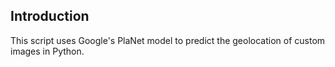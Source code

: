 ## Introduction
This script uses Google's PlaNet model to predict the geolocation of custom images in Python.
